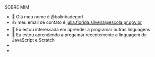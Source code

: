 SOBRE MIM
- 👋 Olá meu nome é @bolinhadegorf
- 👍 meu email de contato é julia.fiorida.silveira@escola.pr.gov.br
- 👀 Eu estou interessada em aprender a programar outras linguagens 
- 🌱 Eu estou aprendendo a progamar recentemente a linguagem de JavaScript e Scratch
- 
-
<!---
bolinhadegorf/bolinhadegorf is a ✨ special ✨ repository because its `README.md` (this file) appears on your GitHub profile.
You can click the Preview link to take a look at your changes.
--->
